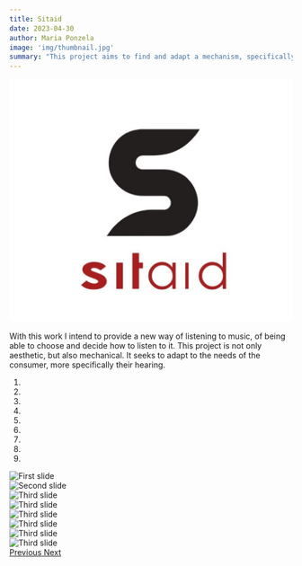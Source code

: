 ```yaml
---
title: Sitaid
date: 2023-04-30
author: Maria Ponzela
image: 'img/thumbnail.jpg'
summary: "This project aims to find and adapt a mechanism, specifically an expandable pulley, that amplifies the coverage of the headphones, thereby enabling more effective sound control."
---
```


![](img/thumbnail.jpg)

​With this work I intend to provide a new way of listening to music, of being able to choose and decide how to listen to it. This project is not only aesthetic, but also mechanical. It seeks to adapt to the needs of the consumer, more specifically their hearing. 

<div id="carouselExampleIndicators" class="carousel slide" data-ride="carousel">
  <ol class="carousel-indicators">
    <li data-target="#carouselExampleIndicators" data-slide-to="0" class="active"></li>
    <li data-target="#carouselExampleIndicators" data-slide-to="1"></li>
    <li data-target="#carouselExampleIndicators" data-slide-to="2"></li>
    <li data-target="#carouselExampleIndicators" data-slide-to="3"></li>
    <li data-target="#carouselExampleIndicators" data-slide-to="4"></li>
    <li data-target="#carouselExampleIndicators" data-slide-to="5"></li>
    <li data-target="#carouselExampleIndicators" data-slide-to="6"></li>
    <li data-target="#carouselExampleIndicators" data-slide-to="7"></li>
    <li data-target="#carouselExampleIndicators" data-slide-to="8"></li>
  </ol>
  <div class="carousel-inner">
    <div class="carousel-item active">
      <img class="d-block w-100" src="img/headphones (1).jpg" alt="First slide">
    </div>
    <div class="carousel-item">
      <img class="d-block w-100" src="img/headphones (2).jpg" alt="Second slide">
    </div>
    <div class="carousel-item">
      <img class="d-block w-100" src="img/headphones (3).jpg" alt="Third slide">
    </div>
    <div class="carousel-item">
      <img class="d-block w-100" src="img/headphones (4).jpg" alt="Third slide">
    </div>
    <div class="carousel-item">
      <img class="d-block w-100" src="img/headphones (5).jpg" alt="Third slide">
    </div>
    <div class="carousel-item">
      <img class="d-block w-100" src="img/headphones (6).jpg" alt="Third slide">
    </div>
    <div class="carousel-item">
      <img class="d-block w-100" src="img/headphones (7).jpg" alt="Third slide">
    </div>
    <div class="carousel-item">
      <img class="d-block w-100" src="img/headphones (8).jpg" alt="Third slide">
    </div>
  </div>
  <a class="carousel-control-prev" href="#carouselExampleIndicators" role="button" data-slide="prev">
    <span class="carousel-control-prev-icon" aria-hidden="true"></span>
    <span class="sr-only">Previous</span>
  </a>
  <a class="carousel-control-next" href="#carouselExampleIndicators" role="button" data-slide="next">
    <span class="carousel-control-next-icon" aria-hidden="true"></span>
    <span class="sr-only">Next</span>
  </a>
</div>